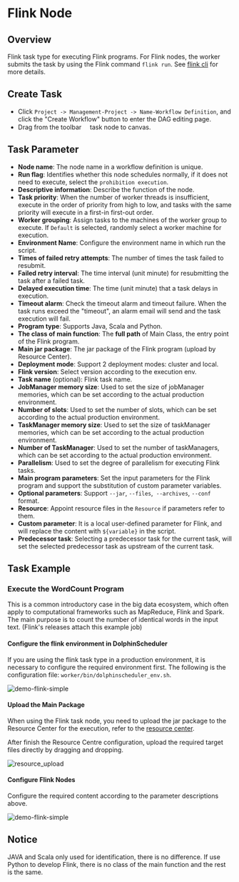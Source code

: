 # Flink Node

## Overview

Flink task type for executing Flink programs. For Flink nodes, the worker submits the task by using the Flink command `flink run`. See [flink cli](https://nightlies.apache.org/flink/flink-docs-release-1.14/docs/deployment/cli/) for more details.

## Create Task

- Click `Project -> Management-Project -> Name-Workflow Definition`, and click the "Create Workflow" button to enter the DAG editing page.
- Drag from the toolbar <img src="/img/tasks/icons/flink.png" width="15"/>task node to canvas.

## Task Parameter

- **Node name**: The node name in a workflow definition is unique.
- **Run flag**: Identifies whether this node schedules normally, if it does not need to execute, select the `prohibition execution`.
- **Descriptive information**: Describe the function of the node.
- **Task priority**: When the number of worker threads is insufficient, execute in the order of priority from high to low, and tasks with the same priority will execute in a first-in first-out order.
- **Worker grouping**: Assign tasks to the machines of the worker group to execute. If `Default` is selected, randomly select a worker machine for execution.
- **Environment Name**: Configure the environment name in which run the script.
- **Times of failed retry attempts**: The number of times the task failed to resubmit.
- **Failed retry interval**: The time interval (unit minute) for resubmitting the task after a failed task.
- **Delayed execution time**: The time (unit minute) that a task delays in execution.
- **Timeout alarm**: Check the timeout alarm and timeout failure. When the task runs exceed the "timeout", an alarm email will send and the task execution will fail.
- **Program type**: Supports Java, Scala and Python.
- **The class of main function**: The **full path** of Main Class, the entry point of the Flink program.
- **Main jar package**: The jar package of the Flink program (upload by Resource Center).
- **Deployment mode**: Support 2 deployment modes: cluster and local.
- **Flink version**: Select version according to the execution env.
- **Task name** (optional): Flink task name.
- **JobManager memory size**: Used to set the size of jobManager memories, which can be set according to the actual production environment.
- **Number of slots**: Used to set the number of slots, which can be set according to the actual production environment.
- **TaskManager memory size**: Used to set the size of taskManager memories, which can be set according to the actual production environment.
- **Number of TaskManager**: Used to set the number of taskManagers, which can be set according to the actual production environment.
- **Parallelism**: Used to set the degree of parallelism for executing Flink tasks.
- **Main program parameters**: Set the input parameters for the Flink program and support the substitution of custom parameter variables.
- **Optional parameters**: Support `--jar`, `--files`,` --archives`, `--conf` format.
- **Resource**: Appoint resource files in the `Resource` if parameters refer to them.
- **Custom parameter**: It is a local user-defined parameter for Flink, and will replace the content with `${variable}` in the script.
- **Predecessor task**: Selecting a predecessor task for the current task, will set the selected predecessor task as upstream of the current task.

## Task Example

### Execute the WordCount Program

This is a common introductory case in the big data ecosystem, which often apply to computational frameworks such as MapReduce, Flink and Spark. The main purpose is to count the number of identical words in the input text. (Flink's releases attach this example job)

#### Configure the flink environment in DolphinScheduler

If you are using the flink task type in a production environment, it is necessary to configure the required environment first. The following is the configuration file: `worker/bin/dolphinscheduler_env.sh`.

![demo-flink-simple](/img/tasks/demo/flink_task01.png)

#### Upload the Main Package

When using the Flink task node, you need to upload the jar package to the Resource Center for the execution, refer to the [resource center](../resource.md).

After finish the Resource Centre configuration, upload the required target files directly by dragging and dropping.

![resource_upload](/img/tasks/demo/upload_jar.png)

#### Configure Flink Nodes

Configure the required content according to the parameter descriptions above.

![demo-flink-simple](/img/tasks/demo/flink_task02.png)

## Notice

JAVA and Scala only used for identification, there is no difference. If use Python to develop Flink, there is no class of the main function and the rest is the same.
